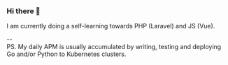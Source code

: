 ### Hi there 👋

I am currently doing a self-learning towards PHP (Laravel) and JS (Vue).

--\
PS. My daily APM is usually accumulated by writing, testing and deploying Go and/or Python to Kubernetes clusters.

